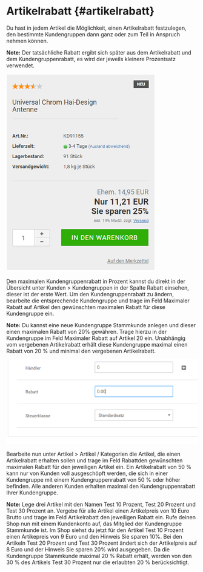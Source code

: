 # Artikelrabatt {#artikelrabatt}

Du hast in jedem Artikel die Möglichkeit, einen Artikelrabatt festzulegen, den bestimmte Kundengruppen dann ganz oder zum Teil in Anspruch nehmen können.

**Note:** Der tatsächliche Rabatt ergibt sich später aus dem Artikelrabatt und dem Kundengruppenrabatt, es wird der jeweils kleinere Prozentsatz verwendet.

![](Bilder/Abb102_ArtikelrabattInDerShopansicht.PNG "Artikelrabatt in der Shopansicht")

Den maximalen Kundengruppenrabatt in Prozent kannst du direkt in der Übersicht unter Kunden \> Kundengruppen in der Spalte Rabatt einsehen, dieser ist der erste Wert. Um den Kundengruppenrabatt zu ändern, bearbeite die entsprechende Kundengruppe und trage im Feld Maximaler Rabatt auf Artikel den gewünschten maximalen Rabatt für diese Kundengruppe ein.

**Note:** Du kannst eine neue Kundengruppe Stammkunde anlegen und dieser einen maximalen Rabatt von 20% gewähren. Trage hierzu in der Kundengruppe im Feld Maximaler Rabatt auf Artikel 20 ein. Unabhängig vom vergebenen Artikelrabatt erhält diese Kundengruppe maximal einen Rabatt von 20 % und minimal den vergebenen Artikelrabatt.

![](Bilder/Abb103_ArtikelrabattFestlegen.png "Artikelrabatt festlegen")

Bearbeite nun unter Artikel \> Artikel / Kategorien die Artikel, die einen Artikelrabatt erhalten sollen und trage im Feld Rabattden gewünschten maximalen Rabatt für den jeweiligen Artikel ein. Ein Artikelrabatt von 50 % kann nur von Kunden voll ausgeschöpft werden, die sich in einer Kundengruppe mit einem Kundengruppenrabatt von 50 % oder höher befinden. Alle anderen Kunden erhalten maximal den Kundengruppenrabatt Ihrer Kundengruppe.

**Note:** Lege drei Artikel mit den Namen Test 10 Prozent, Test 20 Prozent und Test 30 Prozent an. Vergebe für alle Artikel einen Artikelpreis von 10 Euro Brutto und trage im Feld Artikelrabatt den jeweiligen Rabatt ein. Rufe deinen Shop nun mit einem Kundenkonto auf, das Mitglied der Kundengruppe Stammkunde ist. Im Shop siehst du jetzt für den Artikel Test 10 Prozent einen Artikepreis von 9 Euro und den Hinweis Sie sparen 10%. Bei den Artikeln Test 20 Prozent und Test 30 Prozent ändert sich der Artikelpreis auf 8 Euro und der Hinweis Sie sparen 20% wird ausgegeben. Da die Kundengruppe Stammkunde maximal 20 % Rabatt erhält, werden von den 30 % des Artikels Test 30 Prozent nur die erlaubten 20 % berücksichtigt.



